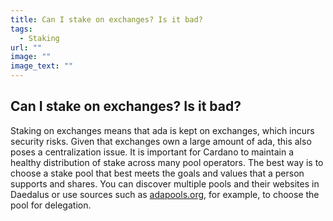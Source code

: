 ```yaml
---
title: Can I stake on exchanges? Is it bad?
tags:
  - Staking
url: ""
image: ""
image_text: ""
---
```


## Can I stake on exchanges? Is it bad?

Staking on exchanges means that ada is kept on exchanges, which incurs security risks. Given that exchanges own a large amount of ada, this also poses a centralization issue. It is important for Cardano to maintain a healthy distribution of stake across many pool operators. The best way is to choose a stake pool that best meets the goals and values that a person supports and shares. You can discover multiple pools and their websites in Daedalus or use sources such as [](adapools.org)[adapools.org](https://adapools.org/), for example, to choose the pool for delegation.
